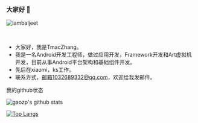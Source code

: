 ### 大家好 👋   
<p align="left"> <img src="https://komarev.com/ghpvc/?username=iambaljeet&label=Views&color=blue&style=plastic" alt="iambaljeet" /> </p>
<br/>

<!--
**TmacZhang/TmacZhang** is a ✨ _special_ ✨ repository because its `README.md` (this file) appears on your GitHub profile.

Here are some ideas to get you started:

- 🔭 I’m currently working on ...
- 🌱 I’m currently learning ...
- 👯 I’m looking to collaborate on ...
- 🤔 I’m looking for help with ...
- 💬 Ask me about ...
- 📫 How to reach me: ...
- 😄 Pronouns: ...
- ⚡ Fun fact: ...
-->
- 大家好，我是TmacZhang。
- 我是一名Android开发工程师，做过应用开发，Framework开发和Art虚拟机开发，目前从事Android平台架构和基础组件开发。
- 先后在xiaomi，ks工作。
- 联系方式，邮箱1032689332@qq.com，欢迎给我发邮件。

<summary>我的github状态</summary>

![gaozp's github stats](https://github-readme-stats.vercel.app/api?username=TmacZhang&show_icons=true)

[![Top Langs](https://github-readme-stats.vercel.app/api/top-langs/?username=TmacZhang&layout=compact)](https://github.com/anuraghazra/github-readme-stats)

